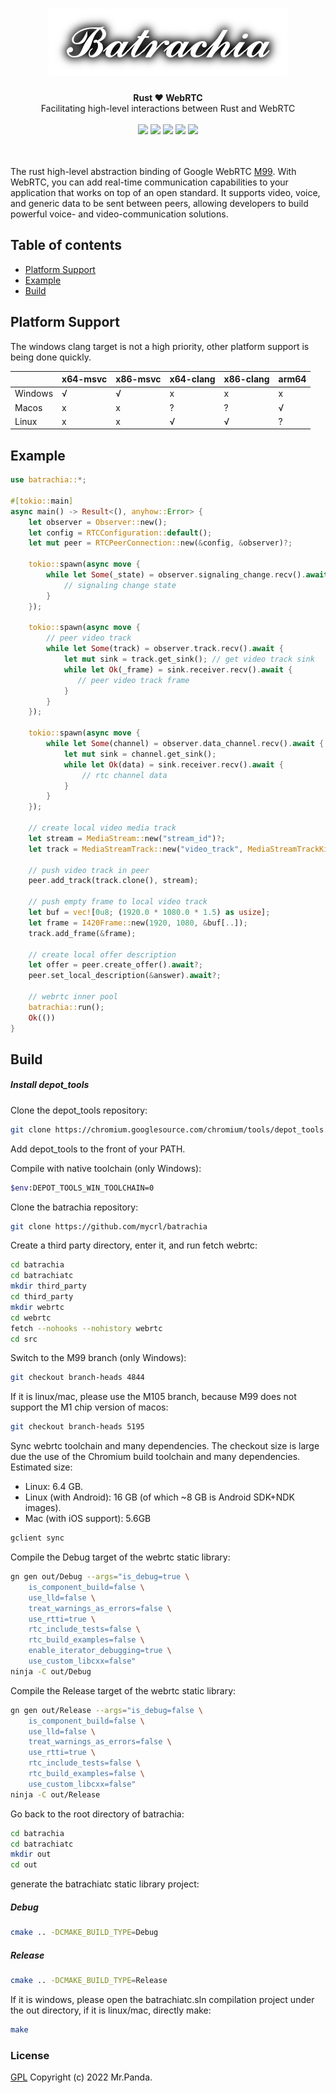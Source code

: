 <h1 align="center">
    <img src="./logo.png">
</h1>
<div align="center">
    <strong>Rust ❤️ WebRTC</strong>
    </br>
    <span>Facilitating high-level interactions between Rust and WebRTC</span>
</div>
</br>
<div align="center">
    <img src="https://img.shields.io/github/workflow/status/mycrl/batrachia/tests"/>
    <img src="https://img.shields.io/github/languages/top/mycrl/batrachia"/>
    <img src="https://img.shields.io/github/license/mycrl/batrachia"/>
    <img src="https://img.shields.io/github/issues/mycrl/batrachia"/>
    <img src="https://img.shields.io/github/stars/mycrl/batrachia"/>
</div>
<br/>
<br/>


The rust high-level abstraction binding of Google WebRTC [M99](https://groups.google.com/g/discuss-webrtc/c/Yf6c3HW4N3k/m/3SC_Hy15BQAJ). With WebRTC, you can add real-time communication capabilities to your application that works on top of an open standard. It supports video, voice, and generic data to be sent between peers, allowing developers to build powerful voice- and video-communication solutions.


## Table of contents

* [Platform Support](#platform-support)
* [Example](#example)
* [Build](#build)


## Platform Support

The windows clang target is not a high priority, other platform support is being done quickly.  

|          | x64-msvc | x86-msvc | x64-clang | x86-clang | arm64 |
|----------|----------|----------|-----------|-----------|-------|
| Windows  | √        |   √      | x         | x         | x     |
| Macos    | x        |   x      | ?         | ?         | √     |
| Linux    | x        |   x      | √         | √         | ?     |


## Example

```rust
use batrachia::*;

#[tokio::main]
async main() -> Result<(), anyhow::Error> {
    let observer = Observer::new();
    let config = RTCConfiguration::default();
    let mut peer = RTCPeerConnection::new(&config, &observer)?;

    tokio::spawn(async move {
        while let Some(_state) = observer.signaling_change.recv().await {
            // signaling change state
        }
    });

    tokio::spawn(async move {
        // peer video track
        while let Some(track) = observer.track.recv().await {
            let mut sink = track.get_sink(); // get video track sink
            while let Ok(_frame) = sink.receiver.recv().await {
               // peer video track frame
            }
        }
    });
    
    tokio::spawn(async move {
        while let Some(channel) = observer.data_channel.recv().await {
            let mut sink = channel.get_sink();
            while let Ok(data) = sink.receiver.recv().await {
                // rtc channel data
            }
        }
    });
    
    // create local video media track
    let stream = MediaStream::new("stream_id")?;
    let track = MediaStreamTrack::new("video_track", MediaStreamTrackKind::Video)?;

    // push video track in peer
    peer.add_track(track.clone(), stream);
    
    // push empty frame to local video track
    let buf = vec![0u8; (1920.0 * 1080.0 * 1.5) as usize];
    let frame = I420Frame::new(1920, 1080, &buf[..]);
    track.add_frame(&frame);
    
    // create local offer description
    let offer = peer.create_offer().await?;
    peer.set_local_description(&answer).await?;
    
    // webrtc inner pool
    batrachia::run();
    Ok(())
}
```


## Build

##### Install depot_tools

Clone the depot_tools repository:

```bash
git clone https://chromium.googlesource.com/chromium/tools/depot_tools.git
```

Add depot_tools to the front of your PATH.

Compile with native toolchain (only Windows):

```bash
$env:DEPOT_TOOLS_WIN_TOOLCHAIN=0
```

Clone the batrachia repository:

```bash
git clone https://github.com/mycrl/batrachia
```

Create a third party directory, enter it, and run fetch webrtc:

```bash
cd batrachia
cd batrachiatc
mkdir third_party
cd third_party
mkdir webrtc
cd webrtc
fetch --nohooks --nohistory webrtc
cd src
```

Switch to the M99 branch (only Windows):

```bash
git checkout branch-heads 4844
```

If it is linux/mac, please use the M105 branch, because M99 does not support the M1 chip version of macos:

```bash
git checkout branch-heads 5195
```

Sync webrtc toolchain and many dependencies.
The checkout size is large due the use of the Chromium build toolchain and many dependencies. Estimated size:
* Linux: 6.4 GB.
* Linux (with Android): 16 GB (of which ~8 GB is Android SDK+NDK images).
* Mac (with iOS support): 5.6GB

```bash
gclient sync
```

Compile the Debug target of the webrtc static library:

```bash
gn gen out/Debug --args="is_debug=true \
    is_component_build=false \
    use_lld=false \
    treat_warnings_as_errors=false \
    use_rtti=true \
    rtc_include_tests=false \
    rtc_build_examples=false \
    enable_iterator_debugging=true \
    use_custom_libcxx=false"
ninja -C out/Debug
```

Compile the Release target of the webrtc static library:

```bash
gn gen out/Release --args="is_debug=false \
    is_component_build=false \
    use_lld=false \
    treat_warnings_as_errors=false \
    use_rtti=true \
    rtc_include_tests=false \
    rtc_build_examples=false \
    use_custom_libcxx=false"
ninja -C out/Release
```

Go back to the root directory of batrachia:

```bash
cd batrachia
cd batrachiatc
mkdir out
cd out
```

generate the batrachiatc static library project:

##### Debug

```bash
cmake .. -DCMAKE_BUILD_TYPE=Debug
```

##### Release

```bash
cmake .. -DCMAKE_BUILD_TYPE=Release
```

If it is windows, please open the batrachiatc.sln compilation project under the out directory, if it is linux/mac, directly make:

```bash
make
```


### License
[GPL](./LICENSE) Copyright (c) 2022 Mr.Panda.
